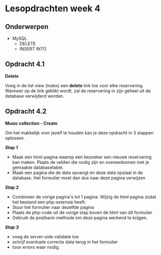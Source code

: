 # Lesopdrachten week 4

## Onderwerpen 
- MySQL
    - DELETE
    - INSERT INTO

## Opdracht 4.1

**Delete**

Voeg in de list view (index) een **delete** link toe voor elke reservering. Wanneer op de link geklikt 
wordt, zal de reservering in zijn geheel uit de database verwijderd worden. 

## Opdracht 4.2

**Music collection - Create**

Om het makkelijk voor jezelf te houden kan je deze opdracht in 3 stappen oplossen. 

***Stap 1***

- Maak een html-pagina waarop een bezoeker een nieuwe reservering kan maken. Plaats de velden die 
nodig zijn en overeenkomen met je gemaakte databasetabel. 
- Maak een pagina die de data opvangt en deze data opslaat in de database. Het formulier moet dan dus 
naar deze pagina verwijzen

***Stap 2***

- Combineer de vorige pagina's tot 1 pagina. Wijzig de html pagina zodat het bestand een php-extensie heeft. 
- Stuur het formulier naar dezelfde pagina
- Plaats de php-code uit de vorige stap boven de html van dit formulier
- Gebruik de postback-methode om deze pagina werkend te krijgen. 

***Stap 3***

- voeg de server-side validatie toe 
- schrijf eventuele correcte data terug in het formulier
- toon errors waar nodig.


